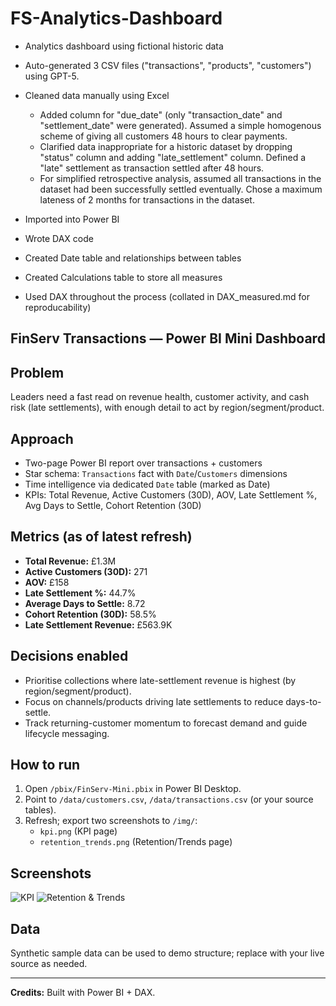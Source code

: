 # FS-Analytics-Dashboard

- Analytics dashboard using fictional historic data

- Auto-generated 3 CSV files ("transactions", "products", "customers") using GPT-5.

- Cleaned data manually using Excel
    - Added column for "due_date" (only "transaction_date" and "settlement_date" were
    generated). Assumed a simple homogenous scheme of giving all customers 48 hours to
    clear payments.
    - Clarified data inappropriate for a historic dataset by dropping "status" column
    and adding "late_settlement" column. Defined a "late" settlement as transaction
    settled after 48 hours.
    - For simplified retrospective analysis, assumed all transactions in the dataset had been
    successfully settled eventually. Chose a maximum lateness of 2 months for transactions in
    the dataset.

- Imported into Power BI
- Wrote DAX code 
- Created Date table and relationships between tables
- Created Calculations table to store all measures
- Used DAX throughout the process (collated in DAX_measured.md for reproducability)

## FinServ Transactions — Power BI Mini Dashboard

## Problem
Leaders need a fast read on revenue health, customer activity, and cash risk (late settlements), with enough detail to act by region/segment/product.

## Approach
- Two-page Power BI report over transactions + customers
- Star schema: `Transactions` fact with `Date`/`Customers` dimensions
- Time intelligence via dedicated `Date` table (marked as Date)
- KPIs: Total Revenue, Active Customers (30D), AOV, Late Settlement %, Avg Days to Settle, Cohort Retention (30D)

## Metrics (as of latest refresh)
- **Total Revenue:** £1.3M
- **Active Customers (30D):** 271
- **AOV:** £158
- **Late Settlement %:** 44.7%
- **Average Days to Settle:** 8.72
- **Cohort Retention (30D):** 58.5%
- **Late Settlement Revenue:** £563.9K

## Decisions enabled
- Prioritise collections where late-settlement revenue is highest (by region/segment/product).
- Focus on channels/products driving late settlements to reduce days-to-settle.
- Track returning-customer momentum to forecast demand and guide lifecycle messaging.

## How to run
1. Open `/pbix/FinServ-Mini.pbix` in Power BI Desktop.
2. Point to `/data/customers.csv`, `/data/transactions.csv` (or your source tables).
3. Refresh; export two screenshots to `/img/`:
   - `kpi.png` (KPI page)
   - `retention_trends.png` (Retention/Trends page)

## Screenshots
![KPI](img/kpi.png)
![Retention & Trends](img/retention_trends.png)

## Data
Synthetic sample data can be used to demo structure; replace with your live source as needed.

---

**Credits:** Built with Power BI + DAX.
